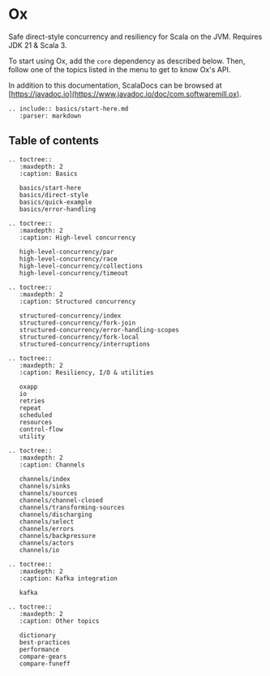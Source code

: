 # Ox

Safe direct-style concurrency and resiliency for Scala on the JVM. Requires JDK 21 & Scala 3.

To start using Ox, add the `core` dependency as described below. Then, follow one of the topics listed in the menu
to get to know Ox's API.

In addition to this documentation, ScalaDocs can be browsed at [https://javadoc.io](https://www.javadoc.io/doc/com.softwaremill.ox).

```{eval-rst}
.. include:: basics/start-here.md
   :parser: markdown
```

## Table of contents

```{eval-rst}
.. toctree::
   :maxdepth: 2
   :caption: Basics
   
   basics/start-here
   basics/direct-style
   basics/quick-example
   basics/error-handling

.. toctree::
   :maxdepth: 2   
   :caption: High-level concurrency
   
   high-level-concurrency/par
   high-level-concurrency/race
   high-level-concurrency/collections
   high-level-concurrency/timeout

.. toctree::
   :maxdepth: 2   
   :caption: Structured concurrency
   
   structured-concurrency/index
   structured-concurrency/fork-join
   structured-concurrency/error-handling-scopes
   structured-concurrency/fork-local
   structured-concurrency/interruptions
   
.. toctree::
   :maxdepth: 2   
   :caption: Resiliency, I/O & utilities
   
   oxapp
   io
   retries
   repeat
   scheduled
   resources
   control-flow
   utility

.. toctree::
   :maxdepth: 2
   :caption: Channels

   channels/index
   channels/sinks
   channels/sources
   channels/channel-closed
   channels/transforming-sources
   channels/discharging
   channels/select
   channels/errors
   channels/backpressure
   channels/actors
   channels/io

.. toctree::
   :maxdepth: 2
   :caption: Kafka integration

   kafka

.. toctree::
   :maxdepth: 2
   :caption: Other topics
   
   dictionary
   best-practices
   performance
   compare-gears
   compare-funeff
